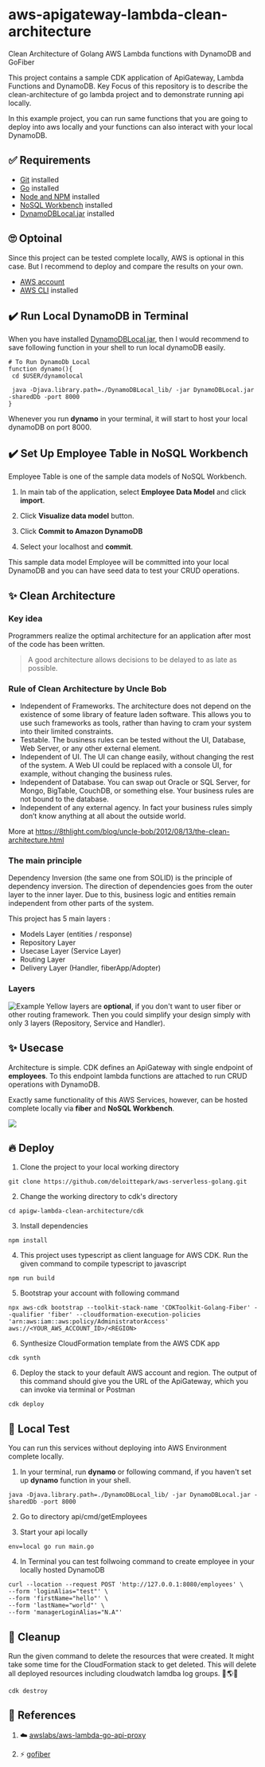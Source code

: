 # aws-apigateway-lambda-clean-architecture
Clean Architecture of Golang AWS Lambda functions with DynamoDB and GoFiber

This project contains a sample CDK application of ApiGateway, Lambda Functions and DynamoDB. Key Focus of this repository is to describe the clean-architecture of go lambda project and to demonstrate running api locally.

In this example project, you can run same functions that you are going to deploy into aws locally and your functions can also interact with your local DynamoDB.


## ✅ Requirements 
* [Git](https://git-scm.com/book/en/v2/Getting-Started-Installing-Git) installed
* [Go](https://go.dev/doc/install) installed
* [Node and NPM](https://nodejs.org/en/download/) installed
* [NoSQL Workbench](https://docs.aws.amazon.com/amazondynamodb/latest/developerguide/workbench.settingup.html) installed
* [DynamoDBLocal.jar](https://docs.aws.amazon.com/amazondynamodb/latest/developerguide/DynamoDBLocal.DownloadingAndRunning.html) installed

## 🙄 Optoinal 
Since this project can be tested complete locally, AWS is optional in this case. But I recommend to deploy and compare the results on your own.
* [AWS account](https://portal.aws.amazon.com/gp/aws/developer/registration/index.html)
* [AWS CLI](https://docs.aws.amazon.com/cli/latest/userguide/install-cliv2.html) installed

## ✔️ Run Local DynamoDB in Terminal
When you have installed [DynamoDBLocal.jar](https://docs.aws.amazon.com/amazondynamodb/latest/developerguide/DynamoDBLocal.DownloadingAndRunning.html), then I would recommend to save following function in your shell to run local dynamoDB easily.

```
# To Run DynamoDb Local
function dynamo(){
 cd $USER/dynamolocal

 java -Djava.library.path=./DynamoDBLocal_lib/ -jar DynamoDBLocal.jar -sharedDb -port 8000
}
```
Whenever you run **dynamo** in your terminal, it will start to host your local dynamoDB on port 8000.

## ✔️ Set Up Employee Table in NoSQL Workbench
Employee Table is one of the sample data models of NoSQL Workbench. 

1. In main tab of the application, select **Employee Data Model** and click **import**. 

2. Click **Visualize data model** button. 

3. Click **Commit to Amazon DynamoDB**

4. Select your localhost and **commit**. 

This sample data model Employee will be committed into your local DynamoDB and you can have seed data to test your CRUD operations.

## ✨ Clean Architecture
### Key idea
Programmers realize the optimal architecture for an application after most of the code has been written. 

> A good architecture allows decisions to be delayed to as late as possible.

### Rule of Clean Architecture by Uncle Bob
 * Independent of Frameworks. The architecture does not depend on the existence of some library of feature laden software. This allows you to use such frameworks as tools, rather than having to cram your system into their limited constraints.
 * Testable. The business rules can be tested without the UI, Database, Web Server, or any other external element.
 * Independent of UI. The UI can change easily, without changing the rest of the system. A Web UI could be replaced with a console UI, for example, without changing the business rules.
 * Independent of Database. You can swap out Oracle or SQL Server, for Mongo, BigTable, CouchDB, or something else. Your business rules are not bound to the database.
 * Independent of any external agency. In fact your business rules simply don’t know anything at all about the outside world.

 More at https://8thlight.com/blog/uncle-bob/2012/08/13/the-clean-architecture.html

### The main principle
Dependency Inversion (the same one from SOLID) is the principle of dependency inversion.
The direction of dependencies goes from the outer layer to the inner layer.
Due to this, business logic and entities remain independent from other parts of the system.

This project has 5 main layers :
 * Models Layer (entities / response)
 * Repository Layer 
 * Usecase Layer (Service Layer)
 * Routing Layer
 * Delivery Layer (Handler, fiberApp/Adopter)

### Layers
![Example](./docs/cleanarch.jpg)
Yellow layers are **optional**, if you don't want to user fiber or other routing framework. Then you could simplify your design simply with only 3 layers (Repository, Service and Handler).

## ✨ Usecase
Architecture is simple. CDK defines an ApiGateway with single endpoint of **employees**. To this endpoint lambda functions are attached to run CRUD operations with DynamoDB.

Exactly same functionality of this AWS Services, however, can be hosted complete locally via **fiber** and **NoSQL Workbench**. 

![](./docs/fiber.jpg)


## 🔥 Deploy

1. Clone the project to your local working directory
```
git clone https://github.com/deloittepark/aws-serverless-golang.git
```

2. Change the working directory to cdk's directory
```
cd apigw-lambda-clean-architecture/cdk
```

3. Install dependencies
```
npm install
```

4. This project uses typescript as client language for AWS CDK. Run the given command to compile typescript to javascript
```
npm run build
```

5. Bootstrap your account with following command
```
npx aws-cdk bootstrap --toolkit-stack-name 'CDKToolkit-Golang-Fiber' --qualifier 'fiber' --cloudformation-execution-policies 'arn:aws:iam::aws:policy/AdministratorAccess' aws://<YOUR_AWS_ACCOUNT_ID>/<REGION> 
```

6. Synthesize CloudFormation template from the AWS CDK app
```
cdk synth
```

6. Deploy the stack to your default AWS account and region. The output of this command should give you the URL of the ApiGateway, which you can invoke via terminal or Postman
```
cdk deploy
```
## 🚀 Local Test

You can run this services without deploying into AWS Environment complete locally.

1. In your terminal, run **dynamo** or following command, if you haven't set up **dynamo** function in your shell.
```
java -Djava.library.path=./DynamoDBLocal_lib/ -jar DynamoDBLocal.jar -sharedDb -port 8000
```

2. Go to directory api/cmd/getEmployees

3. Start your api locally
```
env=local go run main.go
```

4. In Terminal you can test follwoing command to create employee in your locally hosted DynamoDB
```
curl --location --request POST 'http://127.0.0.1:8080/employees' \
--form 'loginAlias="test"' \
--form 'firstName="hello"' \
--form 'lastName="world"' \
--form 'managerLoginAlias="N.A"'
```
## 🔨 Cleanup

Run the given command to delete the resources that were created. It might take some time for the CloudFormation stack to get deleted. This will delete all deployed resources including cloudwatch lamdba log groups. 🌳🌎🌈
```
cdk destroy
```

## 👀 References

1. ☁️ [awslabs/aws-lambda-go-api-proxy](https://github.com/awslabs/aws-lambda-go-api-proxy)

2. ⚡ [gofiber](https://github.com/gofiber/fiber)
